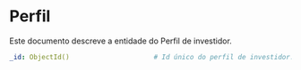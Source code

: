 # Perfil

Este documento descreve a entidade do Perfil de investidor.

```yaml
_id: ObjectId()                     # Id único do perfil de investidor.
```
